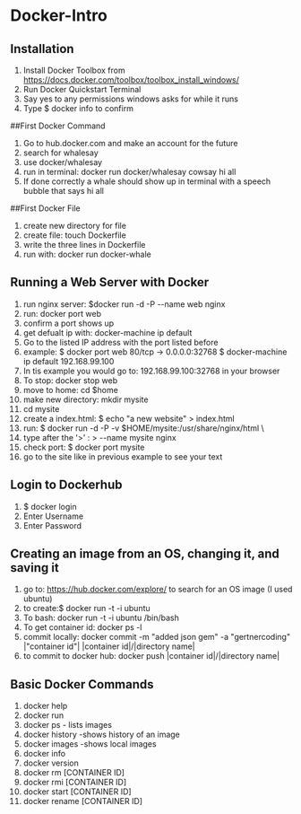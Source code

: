 # Docker-Intro
## Installation
1. Install Docker Toolbox from https://docs.docker.com/toolbox/toolbox_install_windows/
1. Run Docker Quickstart Terminal
1. Say yes to any permissions windows asks for while it runs
1. Type  $ docker info   to confirm

##First Docker Command
1. Go to hub.docker.com and make an account for the future
1. search for whalesay
1. use docker/whalesay
1. run in terminal: docker run docker/whalesay cowsay hi all
1. If done correctly a whale should show up in terminal with a speech bubble that says hi all

##First Docker File
1. create new directory for file
1. create file: touch Dockerfile
1. write the three lines in Dockerfile
1. run with:  docker run docker-whale

## Running a Web Server with Docker
1. run nginx server: $docker run -d -P --name web nginx
1. run: docker port web
1. confirm a port shows up
1. get defualt ip with: docker-machine ip default
1. Go to the listed IP address with the port listed before
  1. example:
      $ docker port web
      80/tcp -> 0.0.0.0:32768
      $ docker-machine ip default
      192.168.99.100
  1. In tis example you would go to: 192.168.99.100:32768  in your browser
1. To stop: docker stop web
1. move to home: cd $home
1. make new directory: mkdir mysite
1. cd mysite
1. create a index.html: $ echo "a new website" > index.html
1. run: $ docker run -d -P -v $HOME/mysite:/usr/share/nginx/html \
1. type after the '>' : > --name mysite nginx
1. check port: $ docker port mysite
1. go to the site like in previous example to see your text

## Login to Dockerhub
1. $ docker login
1. Enter Username
1. Enter Password

## Creating an image from an OS, changing it, and saving it
1. go to: https://hub.docker.com/explore/ to search for an OS image (I used ubuntu)
1. to create:$ docker run -t -i ubuntu
1. To bash: docker run -t -i ubuntu /bin/bash
1. To get container id: docker ps -l
1. commit locally: docker commit -m "added json gem" -a "gertnercoding" \
   |"container id"| |container id|/|directory name|
1. to commit to docker hub: docker push |container id|/|directory name|

## Basic Docker Commands
1. docker help
1. docker run
1. docker ps - lists images
1. docker history -shows history of an image
1. docker images -shows local images
1. docker info
1. docker version
1. docker rm [CONTAINER ID] 
1. docker rmi [CONTAINER ID]
1. docker start [CONTAINER ID]
1. docker rename [CONTAINER ID]
